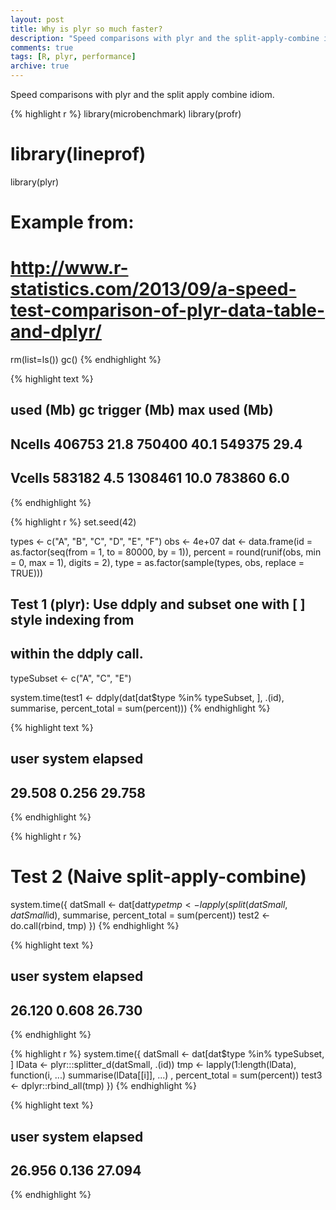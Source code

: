 ```yaml
---
layout: post
title: Why is plyr so much faster?
description: "Speed comparisons with plyr and the split-apply-combine idiom."
comments: true
tags: [R, plyr, performance]
archive: true
---
```


Speed comparisons with plyr and the split apply combine idiom.


{% highlight r %}
library(microbenchmark)
library(profr)
# library(lineprof)
library(plyr)

# Example from:
# http://www.r-statistics.com/2013/09/a-speed-test-comparison-of-plyr-data-table-and-dplyr/
rm(list=ls())
gc()
{% endhighlight %}



{% highlight text %}
##          used (Mb) gc trigger (Mb) max used (Mb)
## Ncells 406753 21.8     750400 40.1   549375 29.4
## Vcells 583182  4.5    1308461 10.0   783860  6.0
{% endhighlight %}



{% highlight r %}
set.seed(42)

types <- c("A", "B", "C", "D", "E", "F")
obs <- 4e+07
dat <- data.frame(id = as.factor(seq(from = 1, to = 80000, by = 1)),
                  percent = round(runif(obs, min = 0, max = 1), digits = 2),
                  type = as.factor(sample(types, obs, replace = TRUE)))



## Test 1 (plyr): Use ddply and subset one with [ ] style indexing from
## within the ddply call.

typeSubset <- c("A", "C", "E")

system.time(test1 <- ddply(dat[dat$type %in% typeSubset, ], .(id), summarise,
                           percent_total = sum(percent)))
{% endhighlight %}



{% highlight text %}
##    user  system elapsed 
##  29.508   0.256  29.758
{% endhighlight %}



{% highlight r %}
# Test 2 (Naive split-apply-combine)
system.time({
  datSmall <- dat[dat$type %in% typeSubset, ]
  tmp <- lapply(split(datSmall, datSmall$id), summarise,
                percent_total = sum(percent))
  test2 <- do.call(rbind, tmp)
})
{% endhighlight %}



{% highlight text %}
##    user  system elapsed 
##  26.120   0.608  26.730
{% endhighlight %}



{% highlight r %}
system.time({
  datSmall <- dat[dat$type %in% typeSubset, ]
  lData <- plyr:::splitter_d(datSmall, .(id))
  tmp <- lapply(1:length(lData), function(i, ...) summarise(lData[[i]], ...) ,
         percent_total = sum(percent))
  test3 <- dplyr::rbind_all(tmp)
})
{% endhighlight %}



{% highlight text %}
##    user  system elapsed 
##  26.956   0.136  27.094
{% endhighlight %}
